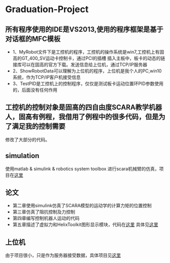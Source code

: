 # Graduation-Project

## 所有程序使用的IDE是VS2013,使用的程序框架是基于对话框的MFC模板
 -  1、MyRobot文件下是工控机的程序，工控机的操作系统是win7,工控机上有固高的GT_400_SV运动卡控制卡，通过PCI的插槽
   插入主板中，板卡的动态的链接库可以在固高的官方下载。发送信息给上位机，通过TCP/IP服务器
 -  2、ShowRobotData可以理解为上位机的程序，上位机是我个人的PC,win10系统，作为TCP/IP客户机接受信息
 -  3、TestPID是工控机上的控制程序，仅仅是测试板卡运动位置环PID参数使用的，后面没有任何作用
   
## 工控机的控制对象是固高的四自由度SCARA教学机器人，固高有例程，我借用了例程中的很多代码，但是为了满足我的控制需要
修改了大部分的代码。

## simulation
使用matlab & simulink & robotics system toolbox 进行scara机械臂的仿真，项目在[这里](https://github.com/Wuqiqi123/matlab_impedanceControl_sim)

## 论文
- 第二章使用simulink仿真了SCARA模型的运动学的计算力矩的位置控制
- 第三章仿真了阻抗控制及力控制
- 第四章编写控制机器人运动的代码
- 第五章描述了虚拟力和HelixToolkit图形显示模块，代码在[这里](https://github.com/Wuqiqi123/Graduation-Project)
具体见[这里](https://github.com/Wuqiqi123/Graduation-Project/tree/master/Thesis)

## 上位机
由于项目很小，只是作为服务器接受数据，具体项目见[这里](https://github.com/Wuqiqi123/ShowRobotServer)
